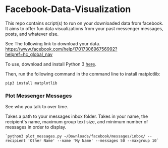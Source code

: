 # Facebook-Data-Visualization
This repo contains script(s) to run on your downloaded data from facebook. It aims to offer fun data visualizations from your past messenger messages, posts, and whatever else.

See The following link to download your data.
https://www.facebook.com/help/1701730696756992?helpref=hc_global_nav

To use, download and install Python 3 [here](https://www.python.org/downloads/).

Then, run the following command in the command line to install matplotlib:
```
pip3 install matplotlib
```

### Plot Messenger Messages

See who you talk to over time.

Takes a path to your messages inbox folder. Takes in your name, the recipient's name, maximum group text size, and minimum number of messages in order to display.

```
`python3 plot_messages.py ~/Downloads/facebook/messages/inbox/ --recipient 'Other Name' --name 'My Name' --messages 50 --maxgroup 10`
```
